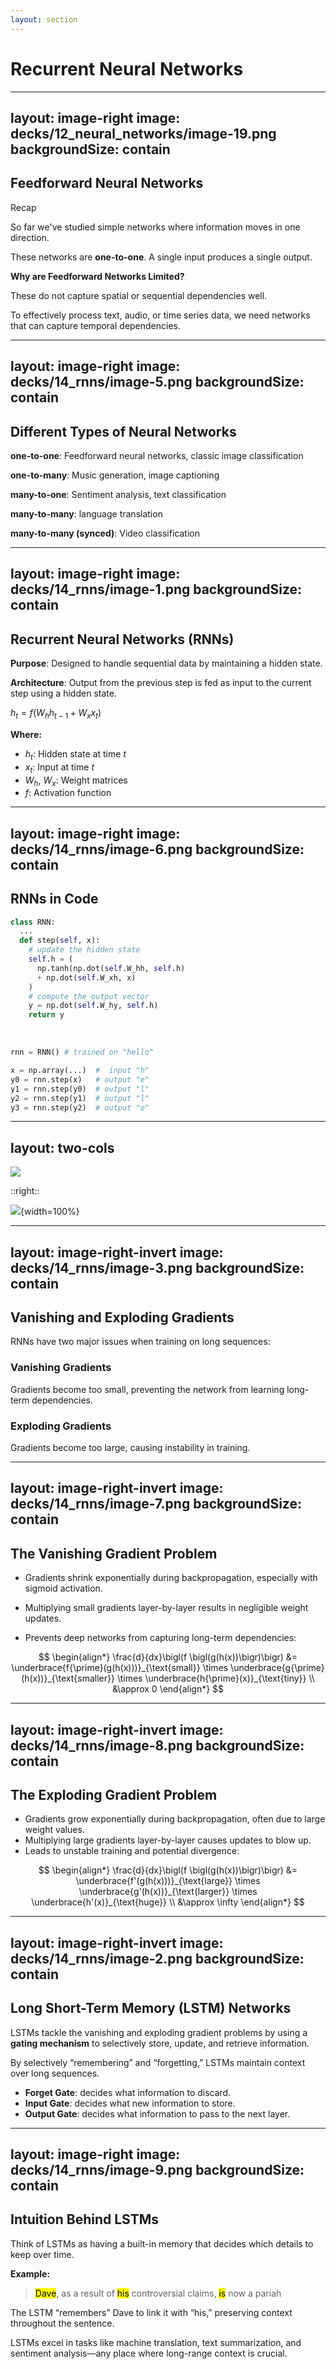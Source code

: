 ```yaml
---
layout: section
---
```


# Recurrent Neural Networks

---
layout: image-right
image: decks/12_neural_networks/image-19.png
backgroundSize: contain
---

## Feedforward Neural Networks
<p class="subheading">Recap</p>

So far we've studied simple networks where information moves in one direction.

These networks are **one-to-one**. A single input produces a single output.

**Why are Feedforward Networks Limited?**

These do not capture spatial or sequential dependencies well.

To effectively process text, audio, or time series data, we need networks that can capture temporal dependencies.

---
layout: image-right
image: decks/14_rnns/image-5.png
backgroundSize: contain
---
## Different Types of Neural Networks

**one-to-one**: Feedforward neural networks, classic image classification

**one-to-many**: Music generation, image captioning

**many-to-one**: Sentiment analysis, text classification

**many-to-many**: language translation

**many-to-many (synced)**: Video classification

---
layout: image-right
image: decks/14_rnns/image-1.png
backgroundSize: contain
---

## Recurrent Neural Networks (RNNs)

**Purpose**: Designed to handle sequential data by maintaining a hidden state.

**Architecture**: Output from the previous step is fed as input to the current step using a hidden state.

  $h_t = f(W_h h_{t-1} + W_x x_t)$

**Where:**
- $h_t$: Hidden state at time $t$
- $x_t$: Input at time $t$
- $W_h$, $W_x$: Weight matrices
- $f$: Activation function

---
layout: image-right
image: decks/14_rnns/image-6.png
backgroundSize: contain
---

## RNNs in Code

```python
class RNN:
  ...
  def step(self, x):
    # update the hidden state
    self.h = (
      np.tanh(np.dot(self.W_hh, self.h)
      + np.dot(self.W_xh, x)
    )
    # compute the output vector
    y = np.dot(self.W_hy, self.h)
    return y
```

<br>

```python
rnn = RNN() # trained on "hello"

x = np.array(...)  #  input "h"
y0 = rnn.step(x)   # output "e"
y1 = rnn.step(y0)  # output "l"
y2 = rnn.step(y1)  # output "l"
y3 = rnn.step(y2)  # output "o"
```

---
layout: two-cols
---

![](./house_read.gif)

::right::

![](./house_generate.gif){width=100%}


---
layout: image-right-invert
image: decks/14_rnns/image-3.png
backgroundSize: contain
---

## Vanishing and Exploding Gradients

RNNs have two major issues when training on long sequences:

### Vanishing Gradients

Gradients become too small, preventing the network from learning long-term dependencies.

### Exploding Gradients

Gradients become too large, causing instability in training.

---
layout: image-right-invert
image: decks/14_rnns/image-7.png
backgroundSize: contain
---

## The Vanishing Gradient Problem

- Gradients shrink exponentially during backpropagation, especially with sigmoid activation.

- Multiplying small gradients layer-by-layer results in negligible weight updates.

- Prevents deep networks from capturing long-term dependencies:

$$
\begin{align*}
\frac{d}{dx}\bigl(f \bigl(g(h(x))\bigr)\bigr) 
&= \underbrace{f{\prime}(g(h(x)))}_{\text{small}}
\times \underbrace{g{\prime}(h(x))}_{\text{smaller}}
\times \underbrace{h{\prime}(x)}_{\text{tiny}} \\
&\approx 0
\end{align*}
$$

---
layout: image-right-invert
image: decks/14_rnns/image-8.png
backgroundSize: contain
---

## The Exploding Gradient Problem

- Gradients grow exponentially during backpropagation, often due to large weight values.  
- Multiplying large gradients layer-by-layer causes updates to blow up.  
- Leads to unstable training and potential divergence:

$$
\begin{align*}
\frac{d}{dx}\bigl(f \bigl(g(h(x))\bigr)\bigr)
&= \underbrace{f'(g(h(x)))}_{\text{large}}
\times \underbrace{g'(h(x))}_{\text{larger}}
\times \underbrace{h'(x)}_{\text{huge}} \\
&\approx \infty
\end{align*}
$$


---
layout: image-right-invert
image: decks/14_rnns/image-2.png
backgroundSize: contain
---

## Long Short-Term Memory (LSTM) Networks

LSTMs tackle the vanishing and exploding gradient problems by using a **gating mechanism** to selectively store, update, and retrieve information.

By selectively “remembering” and “forgetting,” LSTMs maintain context over long sequences.

- **Forget Gate**: decides what information to discard.
- **Input Gate**: decides what new information to store.
- **Output Gate**: decides what information to pass to the next layer.

---
layout: image-right
image: decks/14_rnns/image-9.png
backgroundSize: contain
---

## Intuition Behind LSTMs

Think of LSTMs as having a built-in memory that decides which details to keep over time.
  
**Example:**

> <mark>Dave</mark>, as a result of <mark>his</mark> controversial claims, <mark>is</mark> now a pariah

The LSTM “remembers” Dave to link it with “his,” preserving context throughout the sentence.

LSTMs excel in tasks like machine translation, text summarization, and sentiment analysis—any place where long-range context is crucial.
